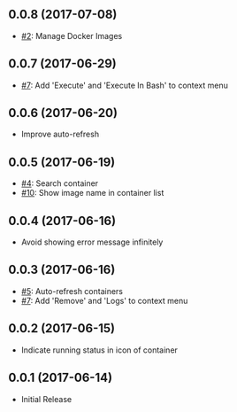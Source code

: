 ## 0.0.8 (2017-07-08)
* [#2](https://github.com/formulahendry/vscode-docker-explorer/issues/2): Manage Docker Images

## 0.0.7 (2017-06-29)
* [#7](https://github.com/formulahendry/vscode-docker-explorer/issues/7): Add 'Execute' and 'Execute In Bash' to context menu

## 0.0.6 (2017-06-20)
* Improve auto-refresh

## 0.0.5 (2017-06-19)
* [#4](https://github.com/formulahendry/vscode-docker-explorer/issues/4): Search container
* [#10](https://github.com/formulahendry/vscode-docker-explorer/issues/10): Show image name in container list

## 0.0.4 (2017-06-16)
* Avoid showing error message infinitely

## 0.0.3 (2017-06-16)
* [#5](https://github.com/formulahendry/vscode-docker-explorer/issues/5): Auto-refresh containers
* [#7](https://github.com/formulahendry/vscode-docker-explorer/issues/7): Add 'Remove' and 'Logs' to context menu

## 0.0.2 (2017-06-15)
* Indicate running status in icon of container

## 0.0.1 (2017-06-14)
* Initial Release